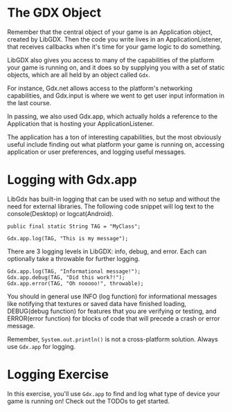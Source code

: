 # The GDX Object

Remember that the central object of your game is an Application object, created by LibGDX. Then the code you write lives in an ApplicationListener, that receives callbacks when it's time for your game logic to do something.

LibGDX also gives you access to many of the capabilities of the platform your game is running on, and it does so by supplying you with a set of static objects, which are all held by an object called `Gdx`. 

For instance, Gdx.net allows access to the platform's networking capabilities, and Gdx.input is where we went to get user input information in the last course.

In passing, we also used Gdx.app, which actually holds a reference to the Application that is hosting your ApplicationListener.

The application has a ton of interesting capabilities, but the most obviously useful include finding out what platform your game is running on, accessing application or user preferences, and logging useful messages.

# Logging with Gdx.app

LibGdx has built-in logging that can be used with no setup and without the need for external libraries. The following code snippet will log text to the console(Desktop) or logcat(Android). 

```
public final static String TAG = "MyClass"; 

Gdx.app.log(TAG, "This is my message");

```

There are 3 logging levels in LibGDX: info, debug, and error. Each can optionally take a throwable for further logging.

```
Gdx.app.log(TAG, "Informational message!");
Gdx.app.debug(TAG, "Did this work?!");
Gdx.app.error(TAG, "Oh nooooo!", throwable);
```


You should in general use INFO (log function) for informational messages like notifying that textures or saved data have finished loading, DEBUG(debug function) for features that you are verifying or testing, and ERROR(error function) for blocks of code that will precede a crash or error message.

Remember, `System.out.println()` is not a cross-platform solution. Always use `Gdx.app` for logging.

# Logging Exercise

In this exercise, you'll use `Gdx.app` to find and log what type of device your game is running on! Check out the TODOs to get started.
